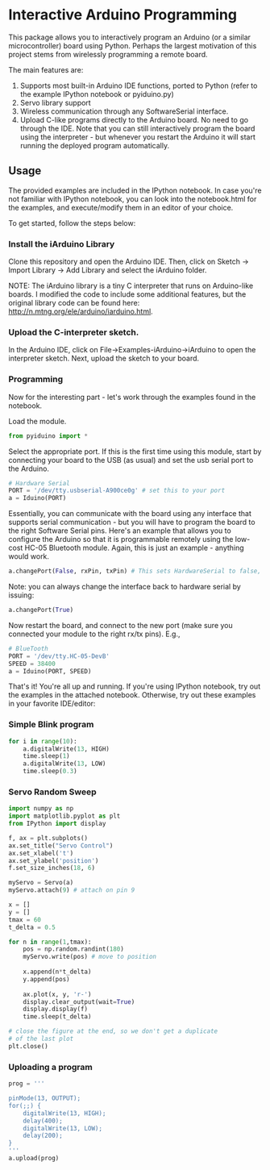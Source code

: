 Interactive Arduino Programming
===============================

This package allows you to interactively program an Arduino (or a similar microcontroller) board using Python. Perhaps the largest motivation of this project stems from wirelessly programming a remote board.

The main features are:
1. Supports most built-in Arduino IDE functions, ported to Python (refer to the example IPython notebook or pyiduino.py)
2. Servo library support
3. Wireless communication through any SoftwareSerial interface.
4. Upload C-like programs directly to the Arduino board. No need to go through the IDE. Note that you can still interactively program the board using the interpreter - but whenever you restart the Arduino it will start running the deployed program automatically.


## Usage

The provided examples are included in the IPython notebook. In case you're not familiar with IPython notebook, you can look into the notebook.html for the examples, and execute/modify them in an editor of your choice.

To get started, follow the steps below:

### Install the iArduino Library

Clone this repository and open the Arduino IDE. Then, click on Sketch -> Import Library -> Add Library and select the iArduino folder.

NOTE: The iArduino library is a tiny C interpreter that runs on Arduino-like boards. I modified the code to include some additional features, but the original library code can be found here: http://n.mtng.org/ele/arduino/iarduino.html.

### Upload the C-interpreter sketch.

In the Arduino IDE, click on File->Examples-iArduino->iArduino to open the interpreter sketch. Next, upload the sketch to your board.

### Programming

Now for the interesting part - let's work through the examples found in the notebook.

Load the module.

```python
from pyiduino import *
```

Select the appropriate port. If this is the first time using this module, start by connecting your board to the USB (as usual) and set the usb serial port to the Arduino.
```python
# Hardware Serial
PORT = '/dev/tty.usbserial-A900ce0g' # set this to your port
a = Iduino(PORT)
```

Essentially, you can communicate with the board using any interface that supports serial communication - but you will have to program the board to the right Software Serial pins. Here's an example that allows you to configure the Arduino so that it is programmable remotely using the low-cost HC-05 Bluetooth module. Again, this is just an example - anything would work.

```python
a.changePort(False, rxPin, txPin) # This sets HardwareSerial to false, and uses rxPin/txPin as the software serial
```

Note: you can always change the interface back to hardware serial by issuing:

```python
a.changePort(True)
```

Now restart the board, and connect to the new port (make sure you connected your module to the right rx/tx pins). E.g.,
```python
# BlueTooth
PORT = '/dev/tty.HC-05-DevB'
SPEED = 38400
a = Iduino(PORT, SPEED)
```

That's it! You're all up and running. If you're using IPython notebook, try out the examples in the attached notebook. Otherwise, try out these examples in your favorite IDE/editor:

### Simple Blink program
```python
for i in range(10):
    a.digitalWrite(13, HIGH)
    time.sleep(1)
    a.digitalWrite(13, LOW)
    time.sleep(0.3)
```

### Servo Random Sweep
```python
import numpy as np
import matplotlib.pyplot as plt
from IPython import display

f, ax = plt.subplots()
ax.set_title("Servo Control")
ax.set_xlabel('t')
ax.set_ylabel('position')
f.set_size_inches(18, 6)

myServo = Servo(a)
myServo.attach(9) # attach on pin 9

x = []
y = []
tmax = 60
t_delta = 0.5

for n in range(1,tmax):
    pos = np.random.randint(180)
    myServo.write(pos) # move to position
    
    x.append(n*t_delta)
    y.append(pos)
    
    ax.plot(x, y, 'r-')
    display.clear_output(wait=True)
    display.display(f)
    time.sleep(t_delta)

# close the figure at the end, so we don't get a duplicate
# of the last plot
plt.close()
```

### Uploading a program
```python
prog = '''

pinMode(13, OUTPUT);
for(;;) {
    digitalWrite(13, HIGH);
    delay(400);
    digitalWrite(13, LOW);
    delay(200);
}
'''
a.upload(prog)
```
